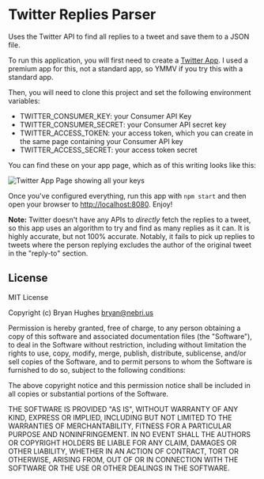 # Twitter Replies Parser

Uses the Twitter API to find all replies to a tweet and save them to a JSON file.

To run this application, you will first need to create a [Twitter App](https://developer.twitter.com/). I used a premium app for this, not a standard app, so YMMV if you try this with a standard app.

Then, you will need to clone this project and set the following environment variables:

- TWITTER_CONSUMER_KEY: your Consumer API Key
- TWITTER_CONSUMER_SECRET: your Consumer API secret key
- TWITTER_ACCESS_TOKEN: your access token, which you can create in the same page containing your Consumer API key
- TWITTER_ACCESS_SECRET: your access token secret

You can find these on your app page, which as of this writing looks like this:

![Twitter App Page showing all your keys](https://user-images.githubusercontent.com/1141386/53982209-2da67a80-40c9-11e9-8926-1c60eba09d6f.jpg)

Once you've configured everything, run this app with `npm start` and then open your browser to [http://localhost:8080](http://localhost:8080). Enjoy!

**Note:** Twitter doesn't have any APIs to _directly_ fetch the replies to a tweet, so this app uses an algorithm to try and find as many replies as it can. It is highly accurate, but not 100% accurate. Notably, it fails to pick up replies to tweets where the person replying excludes the author of the original tweet in the "reply-to" section.

## License

MIT License

Copyright (c) Bryan Hughes <bryan@nebri.us>

Permission is hereby granted, free of charge, to any person obtaining a copy
of this software and associated documentation files (the "Software"), to deal
in the Software without restriction, including without limitation the rights
to use, copy, modify, merge, publish, distribute, sublicense, and/or sell
copies of the Software, and to permit persons to whom the Software is
furnished to do so, subject to the following conditions:

The above copyright notice and this permission notice shall be included in all
copies or substantial portions of the Software.

THE SOFTWARE IS PROVIDED "AS IS", WITHOUT WARRANTY OF ANY KIND, EXPRESS OR
IMPLIED, INCLUDING BUT NOT LIMITED TO THE WARRANTIES OF MERCHANTABILITY,
FITNESS FOR A PARTICULAR PURPOSE AND NONINFRINGEMENT. IN NO EVENT SHALL THE
AUTHORS OR COPYRIGHT HOLDERS BE LIABLE FOR ANY CLAIM, DAMAGES OR OTHER
LIABILITY, WHETHER IN AN ACTION OF CONTRACT, TORT OR OTHERWISE, ARISING FROM,
OUT OF OR IN CONNECTION WITH THE SOFTWARE OR THE USE OR OTHER DEALINGS IN THE
SOFTWARE.


